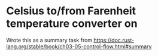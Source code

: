 # Celsius to/from Farenheit temperature converter on

Wrote this as a summary task from https://doc.rust-lang.org/stable/book/ch03-05-control-flow.html#summary